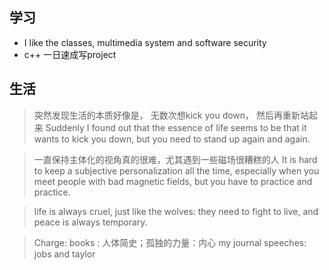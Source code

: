 ## 学习
- I like the classes, multimedia system and software security 
- c++ 一日速成写project
## 生活
 > 突然发现生活的本质好像是， 无数次想kick you down， 然后再重新站起来
> Suddenly I found out that the essence of life seems to be that it wants to kick you down, but you need to stand up again and again.

 > 一直保持主体化的视角真的很难，尤其遇到一些磁场很糟糕的人
> It is hard to keep a subjective personalization all the time, especially when you meet people with bad magnetic fields, but you have to practice and practice.

> life is always cruel, just like the wolves: they need to fight to live, and peace is always temporary.

> Charge:
> books : 人体简史；孤独的力量：内心
> my journal
> speeches: jobs and taylor
